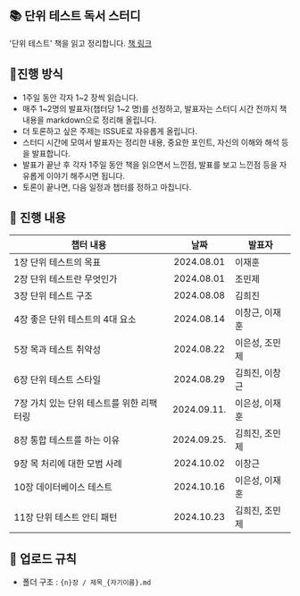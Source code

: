## 📚 단위 테스트 독서 스터디

'단위 테스트' 책을 읽고 정리합니다.
[책 링크](https://www.yes24.com/Product/Goods/104084175)

## 📌진행 방식

- 1주일 동안 각자 1~2 장씩 읽습니다.
- 매주 1~2명의 발표자(챕터당 1\~2 명)를 선정하고, 발표자는 스터디 시간 전까지 책 내용을 markdown으로 정리해 올립니다.
- 더 토론하고 싶은 주제는 ISSUE로 자유롭게 올립니다.
- 스터디 시간에 모여서 발표자는 정리한 내용, 중요한 포인트, 자신의 이해와 해석 등을 발표합니다.
- 발표가 끝난 후 각자 1주일 동안 책을 읽으면서 느낀점, 발표를 보고 느낀점 등을 자유롭게 이야기 해주시면 됩니다.
- 토론이 끝나면, 다음 일정과 챕터를 정하고 마칩니다.

## 📅 진행 내용

| 챕터 내용                                 |    날짜    | 발표자 |
| ----------------------------------------- | :--------: | ------ |
| 1장 단위 테스트의 목표                    | 2024.08.01 | 이재훈 |
| 2장 단위 테스트란 무엇인가                | 2024.08.01 | 조민제 |
| 3장 단위 테스트 구조                      | 2024.08.08 | 김희진 |
| 4장 좋은 단위 테스트의 4대 요소           | 2024.08.14 | 이창근, 이재훈|
| 5장 목과 테스트 취약성                    | 2024.08.22 | 이은성, 조민제 |
| 6장 단위 테스트 스타일                    |2024.08.29| 김희진, 이창근 |
| 7장 가치 있는 단위 테스트를 위한 리팩터링 | 2024.09.11. | 이은성, 이재훈 |
| 8장 통합 테스트를 하는 이유               | 2024.09.25. | 김희진, 조민제|
| 9장 목 처리에 대한 모범 사례              | 2024.10.02  | 이창근 |
| 10장 데이터베이스 테스트                  | 2024.10.16 | 이은성, 이재훈 |
| 11장 단위 테스트 안티 패턴                | 2024.10.23 | 김희진, 조민제 |

## 📁 업로드 규칙

- 폴더 구조 : `{n}장 / 제목_{자기이름}.md`
